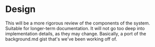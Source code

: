 # Design

This will be a more rigorous review of the components of the system.
Suitable for longer-term documentation.
It will not go too deep into implementation details, as they may change.
Basically, a port of the background.md gist that's we've been working off of.